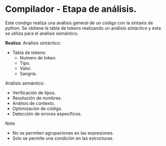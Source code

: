 # Compilador - Etapa de análisis.
Este condigo realiza una análisis general de un código con la sintaxis de python.
Se obtiene la tabla de tokens realizando un análisis sintáctico y esta se utiliza para el análisis semántico.

**Realiza**:
Análisis sintáctico:
- Tabla de tokens:
  * Numero de token.
  * Tipo.
  * Valor.
  * Sangria.

Análisis semántico:
- Verificación de tipos.
- Resolución de nombres.
- Análisis de contexto.
- Optimización de código.
- Detección de errores específicos.

> [!NOTE]
> - No se permiten agrupaciones en las expresiones.
> - Solo se permite una condición en las estructuras.
